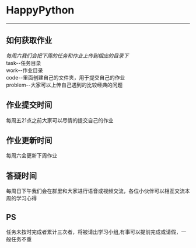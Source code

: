 # HappyPython
***
## 如何获取作业
*每周六我们会把下周的任务和作业上传到相应的目录下*<br>
task--任务目录<br>
work--作业目录<br>
code--里面创建自己的文件夹，用于提交自己的作业<br>
problem--大家可以上传自己遇到的比较经典的问题<br>

## 作业提交时间
每周五21点之前大家可以尽情的提交自己的作业
## 作业更新时间
每周六会更新下周作业
## 答疑时间
每周日下午我们会在群里和大家进行语音或视频交流，各位小伙伴可以相互交流本周的学习心得
## PS
任务未按时完成者累计三次者，将被请出学习小组,有事可以提前完成或请假，一般任务不重



